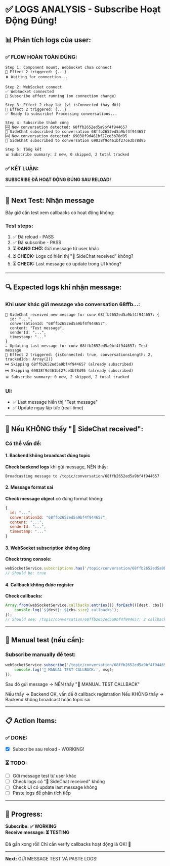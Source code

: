 # ✅ LOGS ANALYSIS - Subscribe Hoạt Động Đúng!

## 📊 Phân tích logs của user:

### ✅ FLOW HOÀN TOÀN ĐÚNG:

```
Step 1: Component mount, WebSocket chưa connect
🔄 Effect 2 triggered: {...}
⏸️ Waiting for connection...

Step 2: WebSocket connect
✅ WebSocket connected
🔄 Subscribe effect running (on connection change)

Step 3: Effect 2 chạy lại (vì isConnected thay đổi)
🔄 Effect 2 triggered: {...}
✅ Ready to subscribe! Processing conversations...

Step 4: Subscribe thành công
🆕 New conversation detected: 68ffb2652ed5a9bf4f944657
🔔 SideChat subscribed to conversation 68ffb2652ed5a9bf4f944657
🆕 New conversation detected: 69038f9d461bf27ce3b78d95
🔔 SideChat subscribed to conversation 69038f9d461bf27ce3b78d95

Step 5: Tổng kết
📊 Subscribe summary: 2 new, 0 skipped, 2 total tracked
```

### ✅ KẾT LUẬN:
**SUBSCRIBE ĐÃ HOẠT ĐỘNG ĐÚNG SAU RELOAD!**

---

## 🎯 Next Test: Nhận message

Bây giờ cần test xem callbacks có hoạt động không:

### Test steps:
1. ✅ Đã reload - PASS
2. ✅ Đã subscribe - PASS
3. ⏳ **ĐANG CHỜ:** Gửi message từ user khác
4. ⏳ **CHECK:** Logs có hiển thị "📨 SideChat received" không?
5. ⏳ **CHECK:** Last message có update trong UI không?

---

## 🔍 Expected logs khi nhận message:

### Khi user khác gửi message vào conversation 68ffb...:

```
📨 SideChat received new message for conv 68ffb2652ed5a9bf4f944657: {
  id: "...",
  conversationId: "68ffb2652ed5a9bf4f944657",
  content: "Test message",
  senderId: "...",
  timestamp: "..."
}
✏️ Updating last message for conv 68ffb2652ed5a9bf4f944657: Test message
🔄 Effect 2 triggered: {isConnected: true, conversationsLength: 2, trackedIds: Array(2)}
⏭️ Skipping 68ffb2652ed5a9bf4f944657 (already subscribed)
⏭️ Skipping 69038f9d461bf27ce3b78d95 (already subscribed)
📊 Subscribe summary: 0 new, 2 skipped, 2 total tracked
```

### UI:
- ✅ Last message hiển thị "Test message"
- ✅ Update ngay lập tức (real-time)

---

## 🚨 Nếu KHÔNG thấy "📨 SideChat received":

### Có thể vấn đề:

#### 1. Backend không broadcast đúng topic
**Check backend logs** khi gửi message, NÊN thấy:
```
Broadcasting message to /topic/conversation/68ffb2652ed5a9bf4f944657
```

#### 2. Message format sai
**Check message object** có đúng format không:
```javascript
{
  id: "...",
  conversationId: "68ffb2652ed5a9bf4f944657",
  content: "...",
  senderId: "...",
  timestamp: "..."
}
```

#### 3. WebSocket subscription không đúng
**Check trong console:**
```javascript
webSocketService.subscriptions.has('/topic/conversation/68ffb2652ed5a9bf4f944657')
// Should be: true
```

#### 4. Callback không được register
**Check callbacks:**
```javascript
Array.from(webSocketService.callbacks.entries()).forEach(([dest, cbs]) => {
    console.log(`${dest}: ${cbs.size} callbacks`);
});
// Should see: /topic/conversation/68ffb2652ed5a9bf4f944657: 2 callbacks (hoặc 1)
```

---

## 🔧 Manual test (nếu cần):

### Subscribe manually để test:
```javascript
webSocketService.subscribe('/topic/conversation/68ffb2652ed5a9bf4f944657', (msg) => {
    console.log('🧪 MANUAL TEST CALLBACK:', msg);
});
```

Sau đó gửi message → NÊN thấy "🧪 MANUAL TEST CALLBACK"

Nếu thấy → Backend OK, vấn đề ở callback registration
Nếu KHÔNG thấy → Backend không broadcast hoặc topic sai

---

## 📋 Action Items:

### ✅ DONE:
- [x] Subscribe sau reload - WORKING!

### ⏳ TODO:
- [ ] Gửi message test từ user khác
- [ ] Check logs có "📨 SideChat received" không
- [ ] Check UI có update last message không
- [ ] Paste logs để phân tích tiếp

---

## 🎉 Progress:

**Subscribe: ✅ WORKING**  
**Receive message: ⏳ TESTING**

Đã gần xong rồi! Chỉ cần verify callbacks hoạt động là OK! 💪

---

**Next:** GỬI MESSAGE TEST VÀ PASTE LOGS!

